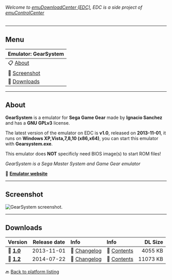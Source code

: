###### Welcome to [emuDownloadCenter (EDC)](https://github.com/PhoenixInteractiveNL/emuDownloadCenter/wiki/), EDC is a side project of [emuControlCenter](https://github.com/PhoenixInteractiveNL/emuControlCenter/wiki/)
***
## Menu
| **Emulator: GearSystem** |
|:---------|
| :clipboard: [About](#about) |
| :sunrise: [Screenshot](#screenshot) |
| :floppy_disk: [Downloads](#downloads) |
***
## About
**GearSystem** is a emulator for **Sega Game Gear** made by **Ignacio Sanchez** and has a **GNU GPLv3** license.

The latest version of the emulator on EDC is **v1.0**, released on **2013-11-01**, it runs on **Windows XP,Vista,7,8,10 (x86,x64)**, you can start this emulator with **Gearsystem.exe**.

This emulator does **NOT** specificly need BIOS image(s) to start ROM files!

_GearSystem is a Sega Master System and Game Gear emulator_

:link: [**Emulator website**](http://github.com/drhelius/Gearsystem)
***
## Screenshot
![](https://raw.githubusercontent.com/PhoenixInteractiveNL/emuDownloadCenter/master/hooks/gearsystem/screen.jpg "GearSystem screenshot.")
***
## Downloads
| Version  | Release date  | Info       | Info       | DL Size    |
|:---------|:-------------:|:-----------|:-----------|-----------:|
| :floppy_disk: [**1.0**](https://github.com/PhoenixInteractiveNL/edc-repo0003/raw/master/gearsystem/1.0.7z) | 2013-11-01 | :page_facing_up: [Changelog](https://github.com/PhoenixInteractiveNL/edc-repo0003/blob/master/gearsystem/1.0_changelog.txt) | :mag_right: [Contents](https://github.com/PhoenixInteractiveNL/edc-repo0003/blob/master/gearsystem/1.0_contents.txt) | 4055 KB |
| :floppy_disk: [**1.2**](https://github.com/PhoenixInteractiveNL/edc-repo0003/raw/master/gearsystem/1.2.7z) | 2014-07-22 | :page_facing_up: [Changelog](https://github.com/PhoenixInteractiveNL/edc-repo0003/blob/master/gearsystem/1.2_changelog.txt) | :mag_right: [Contents](https://github.com/PhoenixInteractiveNL/edc-repo0003/blob/master/gearsystem/1.2_contents.txt) | 11073 KB |

:back: [Back to platform listing](https://github.com/PhoenixInteractiveNL/emuDownloadCenter/wiki/EDC-Platform-List)

